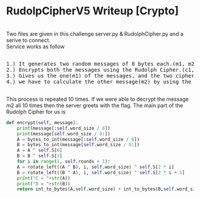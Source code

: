 <h1> RudolpCipherV5 Writeup [Crypto] </h1>

<br> Two files are given in this challenge server.py & RudolphCipher.py and a serive to connect. </br>
Service works as follow
<pre>

1.) It generates two random messages of 8 bytes each.(m1, m2)
2.) Encrypts both the messages using the Rudolph Cipher.(c1, c2)
3.) Gives us the one(m1) of the messages, and the two ciphertexts(c1, c2) and
4.) we have to calculate the other message(m2) by using the given m1, c1, c2.

</pre>
This process is repeated 10 times. If we were able to decrypt the message m2 all 10 times then the server greets with the flag.
The main part of the Rudolph Cipher for us is <br>

```python
def encrypt(self, message):
    print(message[:self.word_size / 8])
    print(message[self.word_size / 8:])
    A = bytes_to_int(message[:self.word_size / 8])
    B = bytes_to_int(message[self.word_size / 8:])
    A = A ^ self.S[0]
    B = B ^ self.S[1]
    for i in range(1, self.rounds + 1):
	A = rotate_left((A ^ B), i, self.word_size) ^ self.S[2 * i]
	B = rotate_left((B ^ A), i, self.word_size) ^ self.S[2 * i + 1]
    print("C = "+str(A))
    print("D = "+str(B))
    return int_to_bytes(A,self.word_size) + int_to_bytes(B,self.word_size)
```




